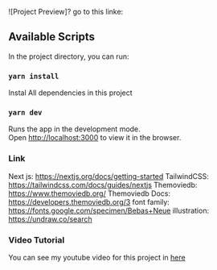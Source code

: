 ![Project Preview]? go to this linke:

## Available Scripts

In the project directory, you can run:

### `yarn install`

Instal All dependencies in this project

### `yarn dev`

Runs the app in the development mode.<br />
Open [http://localhost:3000](http://localhost:3000) to view it in the browser.

### Link

Next js: https://nextjs.org/docs/getting-started
TailwindCSS: https://tailwindcss.com/docs/guides/nextjs
Themoviedb: https://www.themoviedb.org/
Themoviedb Docs: https://developers.themoviedb.org/3
font family: https://fonts.google.com/specimen/Bebas+Neue
illustration: https://undraw.co/search

### Video Tutorial

You can see my youtube video for this project in [here](https://youtu.be/jfNS3254gS8)
